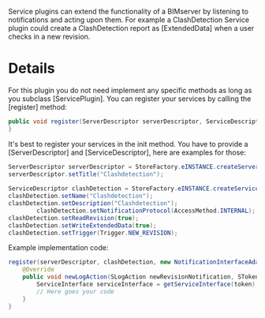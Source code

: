 Service plugins can extend the functionality of a BIMserver by listening to notifications and acting upon them. For example a ClashDetection Service plugin could create a ClashDetection report as [ExtendedData] when a user checks in a new revision.

# Details

For this plugin you do not need implement any specific methods as long as you subclass [ServicePlugin]. You can register your services by calling the [register] method:

```java
public void register(ServerDescriptor serverDescriptor, ServiceDescriptor serviceDescriptor, NotificationInterface notificationInterface) {
}
```

It's best to register your services in the init method. You have to provide a [ServerDescriptor] and [ServiceDescriptor], here are examples for those:

```java
ServerDescriptor serverDescriptor = StoreFactory.eINSTANCE.createServerDescriptor();
serverDescriptor.setTitle("Clashdetection");
		
ServiceDescriptor clashDetection = StoreFactory.eINSTANCE.createServiceDescriptor();
clashDetection.setName("Clashdetection");
clashDetection.setDescription("Clashdetection");
		clashDetection.setNotificationProtocol(AccessMethod.INTERNAL);
clashDetection.setReadRevision(true);
clashDetection.setWriteExtendedData(true);
clashDetection.setTrigger(Trigger.NEW_REVISION);
```

Example implementation code:

```java
register(serverDescriptor, clashDetection, new NotificationInterfaceAdapter(){
	@Override
	public void newLogAction(SLogAction newRevisionNotification, SToken token, String apiUrl) throws UserException, ServerException {
		ServiceInterface serviceInterface = getServiceInterface(token);
		// Here goes your code
	}
}
```